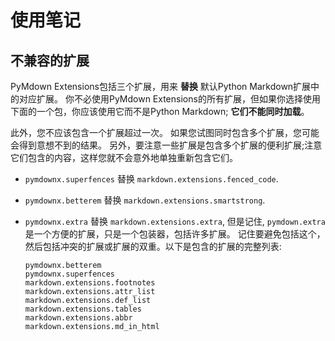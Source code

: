 # 使用笔记

## 不兼容的扩展

PyMdown Extensions包括三个扩展，用来 **替换** 默认Python Markdown扩展中的对应扩展。
你不必使用PyMdown Extensions的所有扩展，但如果你选择使用下面的一个包，你应该使用它而不是Python Markdown; **它们不能同时加载**。

此外，您不应该包含一个扩展超过一次。
如果您试图同时包含多个扩展，您可能会得到意想不到的结果。
另外，要注意一些扩展是包含多个扩展的便利扩展;注意它们包含的内容，这样您就不会意外地单独重新包含它们。

- `pymdownx.superfences` 替换 `markdown.extensions.fenced_code`.

- `pymdownx.betterem` 替换 `markdown.extensions.smartstrong`.

- `pymdownx.extra` 替换 `markdown.extensions.extra`, 但是记住, `pymdown.extra` 是一个方便的扩展，只是一个包装器，包括许多扩展。 记住要避免包括这个，然后包括冲突的扩展或扩展的双重。以下是包含的扩展的完整列表:

    ```
    pymdownx.betterem
    pymdownx.superfences
    markdown.extensions.footnotes
    markdown.extensions.attr_list
    markdown.extensions.def_list
    markdown.extensions.tables
    markdown.extensions.abbr
    markdown.extensions.md_in_html
    ```
